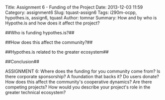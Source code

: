 Title: Assignment 6 - Funding of the Project
Date: 2013-12-03 11:59
Category: assignment6
Slug: tquast-assign6
Tags: i290m-ocpp, hypothes.is, assign6, tquast
Author: tomnar
Summary: How and by who is Hypothe.is and how does it affect the project?

##Who is funding hypothes.is?##

##How does this affect the community?##

##Hypothes.is related to the greater ecosystem##

##Conclusion##


ASSIGNMENT 6: Where does the funding for you community come from? Is there corporate sponsorship? A foundation that backs it? Do users donate? How does this affect the community's cooperative dynamics? Are there competing projects? How would you describe your project's role in the greater technical ecosystem?